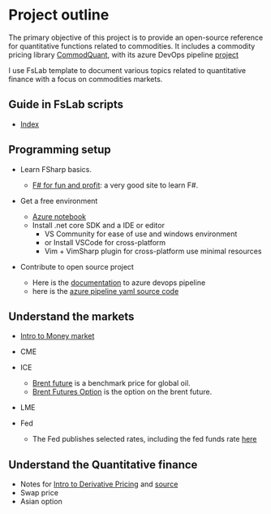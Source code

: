 Project outline
========================

The primary objective of this project is to provide an open-source reference for quantitative functions related to commodities. It includes a commodity pricing library [CommodQuant](https://github.com/xqguo/CommodQuant), with its azure DevOps pipeline [project](https://dev.azure.com/guoxiaoq/CommodQuant)

I use FsLab template to document various topics related to quantitative finance with a focus on commodities markets.

Guide in FsLab scripts
-----------------

* [Index](https://xqguo.github.io/guide/)

Programming setup
----------

* Learn FSharp basics.
  * [F# for fun and profit](https://fsharpforfunandprofit.com): a very good site to learn F#.

* Get a free environment
  * [Azure notebook](https://notebooks.azure.com)
  * Install .net core SDK and a IDE or editor
    * VS Community for ease of use and windows environment
    * or Install VSCode for cross-platform
    * Vim + VimSharp plugin for cross-platform use minimal resources
* Contribute to open source project
  * Here is the [documentation](https://docs.microsoft.com/en-us/azure/devops/pipelines/?view=azure-devops) to azure devops pipeline  
  * here is the [azure pipeline yaml source code](https://github.com/microsoft/azure-pipelines-yaml/)

Understand the markets
-----------------

* [Intro to Money market](https://docs.google.com/presentation/d/e/2PACX-1vSBtq-1KcZtVHhFnpL0sCLaqKtg5m2FpPKly7bN6X6hPmg5T-Blxo3xD6PTeBFmQt1TJDlJ5x9pZXF0/pub?start=false&loop=false&delayms=3000)

* CME
* ICE
  * [Brent future](https://www.theice.com/products/219/Brent-Crude-Futures) is a benchmark price for global oil.
  * [Brent Futures Option](https://www.theice.com/products/218/Brent-Crude-American-style-Option) is the option on the brent future.  
* LME
* Fed
  * The Fed publishes selected rates, including the fed funds rate [here](https://www.federalreserve.gov/releases/h15/)

Understand the Quantitative finance
------------------

* Notes for [Intro to Derivative Pricing](guide/intro.pdf) and [source](guide/intro.tex)
* Swap price
* Asian option
